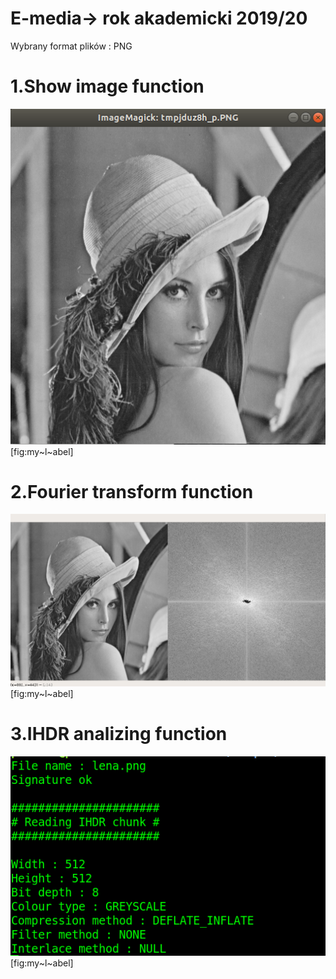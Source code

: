 # E-media-> rok akademicki 2019/20

Wybrany format plików : PNG

# 1.Show image function 

![Zdjęcie projektu ](github_images/showImage.png "fig:") 
[fig:my~l~abel]

# 2.Fourier transform function

![Zdjęcie projektu ](github_images/fourier.png "fig:") 
[fig:my~l~abel]

# 3.IHDR analizing function

![Zdjęcie projektu ](github_images/IHDR.png "fig:") 
[fig:my~l~abel]
